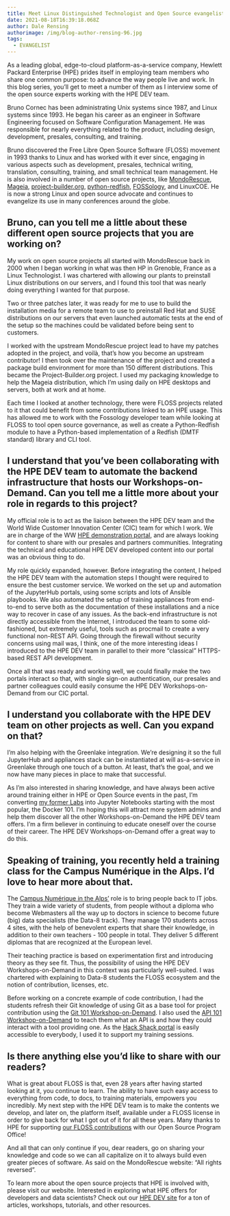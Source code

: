 ```yaml
---
title: Meet Linux Distinguished Technologist and Open Source evangelist, Bruno Cornec
date: 2021-08-18T16:39:18.068Z
author: Dale Rensing
authorimage: /img/blog-author-rensing-96.jpg
tags:
  - EVANGELIST
---
```

As a leading global, edge-to-cloud platform-as-a-service company, Hewlett Packard Enterprise (HPE) prides itself in employing team members who share one common purpose: to advance the way people live and work. In this blog series, you’ll get to meet a number of them as I interview some of the open source experts working with the HPE DEV team.



Bruno Cornec has been administrating Unix systems since 1987, and Linux systems since 1993. He began his career as an engineer in Software Engineering focused on Software Configuration Management. He was responsible for nearly everything related to the product, including design, development, presales, consulting, and training.



Bruno discovered the Free Libre Open Source Software (FLOSS) movement in 1993 thanks to Linux and has worked with it ever since, engaging in various aspects such as development, presales, technical writing, translation, consulting, training, and small technical team management. He is also involved in a number of open source projects, like [MondoRescue](http://www.mondorescue.org/), [Mageia](http://www.mageia.org/), [project-builder.org](http://www.project-builder.org/), [python-redfish](https://opendev.org/x/python-redfish/), [FOSSology](http://ww.fossology.org/), and LinuxCOE. He is now a strong Linux and open source advocate and continues to evangelize its use in many conferences around the globe.

## Bruno, can you tell me a little about these different open source projects that you are working on? 
My work on open source projects all started with MondoRescue back in 2000 when I began working in what was then HP in Grenoble, France as a Linux Technologist. I was chartered with allowing our plants to preinstall Linux distributions on our servers, and I found this tool that was nearly doing everything I wanted for that purpose. 



Two or three patches later, it was ready for me to use to build the installation media for a remote team to use to preinstall Red Hat and SUSE distributions on our servers that even launched automatic tests at the end of the setup so the machines could be validated before being sent to customers.



I worked with the upstream MondoRescue project lead to have my patches adopted in the project, and voilà, that’s how you become an upstream contributor! I then took over the maintenance of the project and created a package build environment for more than 150 different distributions. This became the Project-Builder.org project. I used my packaging knowledge to help the Mageia distribution, which I’m using daily on HPE desktops and servers, both at work and at home. 



Each time I looked at another technology, there were FLOSS projects related to it that could benefit from some contributions linked to an HPE usage. This has allowed me to work with the Fossology developer team while looking at FLOSS to tool open source governance, as well as create a Python-Redfish module to have a Python-based implementation of a Redfish (DMTF standard) library and CLI tool.

## I understand that you’ve been collaborating with the HPE DEV team to automate the backend infrastructure that hosts our Workshops-on-Demand. Can you tell me a little more about your role in regards to this project? 
My official role is to act as the liaison between the HPE DEV team and the World Wide Customer Innovation Center (CIC) team for which I work. We are in charge of the WW [HPE demonstration portal](https://hpedemoportal.ext.hpe.com/), and are always looking for content to share with our presales and partners communities. Integrating the technical and educational HPE DEV developed content into our portal was an obvious thing to do. 



My role quickly expanded, however. Before integrating the content, I helped the HPE DEV team with the automation steps I thought were required to ensure the best customer service. We worked on the set up and automation  of the JupyterHub portals, using some scripts and lots of Ansible playbooks. We also automated the setup of training appliances from end-to-end to serve both as the documentation of these installations and a nice way to recover in case of any issues. As the back-end infrastructure is not directly accessible from the Internet, I introduced the team to some old-fashioned, but extremely useful, tools such as procmail to create a very functional non-REST API. Going through the firewall without security concerns using mail was, I think, one of the more interesting ideas I introduced to the HPE DEV team in parallel to their more “classical” HTTPS-based REST API development. 



Once all that was ready and working well, we could finally make the two portals interact so that, with single sign-on authentication, our presales and partner colleagues could easily consume the HPE DEV Workshops-on-Demand from our CIC portal.

## I understand you collaborate with the HPE DEV team on other projects as well. Can you expand on that? 
I’m also helping with the Greenlake integration. We’re designing it so the full JupyterHub and appliances stack can be instantiated at will as-a-service in Greenlake through one touch of a button. At least, that’s the goal, and we now have many pieces in place to make that successful.



As I’m also interested in sharing knowledge, and have always been active around training either in HPE or Open Source events in the past, I’m converting [my former Labs](https://github.com/bcornec/Labs/) into Jupyter Notebooks starting with the most popular, the Docker 101. I’m hoping this will attract more system admins and help them discover all the other Workshops-on-Demand the HPE DEV team offers. I’m a firm believer in continuing to educate oneself over the course of their career. The HPE DEV Workshops-on-Demand offer a great way to do this.

## Speaking of training, you recently held a training class for the Campus Numérique in the Alps. I’d love to hear more about that. 

The [Campus Numérique in the Alps’](https://le-campus-numerique.fr/) role is to bring people back to IT jobs. They train a wide variety of students, from people without a diploma who become Webmasters all the way up to doctors in science to become future (big) data specialists (the Data-8 track). They manage 170 students across 4 sites, with the help of benevolent experts that share their knowledge, in addition to their own teachers - 100 people in total. They deliver 5 different diplomas that are recognized at the European level.



Their teaching practice is based on experimentation first and introducing theory as they see fit. Thus, the possibility of using the HPE DEV Workshops-on-Demand in this context was particularly well-suited. I was chartered with explaining to Data-8 students the FLOSS ecosystem and the notion of contribution, licenses, etc. 



Before working on a concrete example of code contribution, I had the students refresh their Git knowledge of using Git as a base tool for project contribution using the [Git 101 Workshop-on-Demand](https://hackshack.hpedev.io/workshop/17). I also used the [API 101 Workshop-on-Demand](https://hackshack.hpedev.io/workshop/9) to teach them what an API is and how they could interact with a tool providing one. As the [Hack Shack portal](https://hackshack.hpedev.io/) is easily accessible to everybody, I used it to support my training sessions.



## Is there anything else you’d like to share with our readers? 

What is great about FLOSS is that, even 28 years after having started looking at it, you continue to learn. The ability to have such easy access to everything from code, to docs, to training materials, empowers you incredibly. My next step with the HPE DEV team is to make the contents we develop, and later on, the platform itself, available under a FLOSS license in order to give back for what I got out of it for all these years. Many thanks to HPE for supporting [our FLOSS contributions](https://www.hpe.com/us/en/open-source.html) with our Open Source Program Office!



And all that can only continue if you, dear readers, go on sharing your knowledge and code so we can all capitalize on it to always build even greater pieces of software. As said on the MondoRescue website: “All rights reversed”.







To learn more about the open source projects that HPE is involved with, please visit our website. Interested in exploring what HPE offers for developers and data scientists? Check out our [HPE DEV site](https://developer.hpe.com/) for a ton of articles, workshops, tutorials, and other resources.




